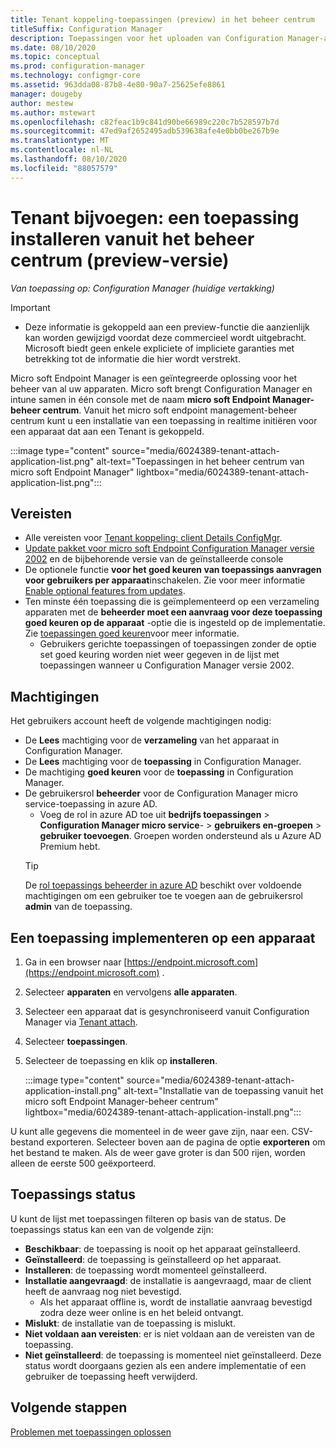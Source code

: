 ```yaml
---
title: Tenant koppeling-toepassingen (preview) in het beheer centrum
titleSuffix: Configuration Manager
description: Toepassingen voor het uploaden van Configuration Manager-apparaten installeren vanuit het beheer centrum.
ms.date: 08/10/2020
ms.topic: conceptual
ms.prod: configuration-manager
ms.technology: configmgr-core
ms.assetid: 963dda08-87b8-4e80-90a7-25625efe8861
manager: dougeby
author: mestew
ms.author: mstewart
ms.openlocfilehash: c82feac1b9c841d90be66989c220c7b528597b7d
ms.sourcegitcommit: 47ed9af2652495adb539638afe4e0bb0be267b9e
ms.translationtype: MT
ms.contentlocale: nl-NL
ms.lasthandoff: 08/10/2020
ms.locfileid: "88057579"
---
```

# <a name="tenant-attach-install-an-application-from-the-admin-center-preview"></a><a name="bkmk_apps"></a>Tenant bijvoegen: een toepassing installeren vanuit het beheer centrum (preview-versie)
<!--cm 6024389, in 7220536 pubpreview Aug 10, 2020-->
*Van toepassing op: Configuration Manager (huidige vertakking)*

> [!Important]
> - Deze informatie is gekoppeld aan een preview-functie die aanzienlijk kan worden gewijzigd voordat deze commercieel wordt uitgebracht. Microsoft biedt geen enkele expliciete of impliciete garanties met betrekking tot de informatie die hier wordt verstrekt.

Micro soft Endpoint Manager is een geïntegreerde oplossing voor het beheer van al uw apparaten. Micro soft brengt Configuration Manager en intune samen in één console met de naam **micro soft Endpoint Manager-beheer centrum**. Vanuit het micro soft endpoint management-beheer centrum kunt u een installatie van een toepassing in realtime initiëren voor een apparaat dat aan een Tenant is gekoppeld.

   :::image type="content" source="media/6024389-tenant-attach-application-list.png" alt-text="Toepassingen in het beheer centrum van micro soft Endpoint Manager" lightbox="media/6024389-tenant-attach-application-list.png":::

## <a name="prerequisites"></a>Vereisten

- Alle vereisten voor [Tenant koppeling: client Details ConfigMgr](client-details.md#prerequisites).
- [Update pakket voor micro soft Endpoint Configuration Manager versie 2002](https://support.microsoft.com/help/4560496/) en de bijbehorende versie van de geïnstalleerde console
- De optionele functie **voor het goed keuren van toepassings aanvragen voor gebruikers per apparaat**inschakelen. Zie voor meer informatie [Enable optional features from updates](../core/servers/manage/install-in-console-updates.md#bkmk_options).
- Ten minste één toepassing die is geïmplementeerd op een verzameling apparaten met de **beheerder moet een aanvraag voor deze toepassing goed keuren op de apparaat** -optie die is ingesteld op de implementatie. Zie [toepassingen goed keuren](../apps/deploy-use/app-approval.md#bkmk_opt)voor meer informatie.
   - Gebruikers gerichte toepassingen of toepassingen zonder de optie set goed keuring worden niet weer gegeven in de lijst met toepassingen wanneer u Configuration Manager versie 2002.

## <a name="permissions"></a>Machtigingen

Het gebruikers account heeft de volgende machtigingen nodig:

- De **Lees** machtiging voor de **verzameling** van het apparaat in Configuration Manager.
- De **Lees** machtiging voor de **toepassing** in Configuration Manager.
- De machtiging **goed keuren** voor de **toepassing** in Configuration Manager.
- De gebruikersrol **beheerder** voor de Configuration Manager micro service-toepassing in azure AD. 
  - Voeg de rol in azure AD toe uit **bedrijfs toepassingen**  >  **Configuration Manager micro service**-  >  **gebruikers en-groepen**  >  **gebruiker toevoegen**. Groepen worden ondersteund als u Azure AD Premium hebt.
   > [!TIP]
   > De [rol toepassings beheerder in azure AD](https://docs.microsoft.com/azure/active-directory/users-groups-roles/directory-assign-admin-roles) beschikt over voldoende machtigingen om een gebruiker toe te voegen aan de gebruikersrol **admin** van de toepassing.

## <a name="deploy-an-application-to-a-device"></a><a name="bkmk_deploy"></a>Een toepassing implementeren op een apparaat

1. Ga in een browser naar [https://endpoint.microsoft.com](https://endpoint.microsoft.com) .
1. Selecteer **apparaten** en vervolgens **alle apparaten**.
1. Selecteer een apparaat dat is gesynchroniseerd vanuit Configuration Manager via [Tenant attach](device-sync-actions.md).
1. Selecteer **toepassingen**.
1. Selecteer de toepassing en klik op **installeren**.

   :::image type="content" source="media/6024389-tenant-attach-application-install.png" alt-text="Installatie van de toepassing vanuit het micro soft Endpoint Manager-beheer centrum" lightbox="media/6024389-tenant-attach-application-install.png":::

U kunt alle gegevens die momenteel in de weer gave zijn, naar een. CSV-bestand exporteren. Selecteer boven aan de pagina de optie **exporteren** om het bestand te maken. Als de weer gave groter is dan 500 rijen, worden alleen de eerste 500 geëxporteerd.

## <a name="application-status"></a>Toepassings status

U kunt de lijst met toepassingen filteren op basis van de status. De toepassings status kan een van de volgende zijn:

- **Beschikbaar**: de toepassing is nooit op het apparaat geïnstalleerd.
- **Geïnstalleerd**: de toepassing is geïnstalleerd op het apparaat.
- **Installeren**: de toepassing wordt momenteel geïnstalleerd.
- **Installatie aangevraagd**: de installatie is aangevraagd, maar de client heeft de aanvraag nog niet bevestigd.
   - Als het apparaat offline is, wordt de installatie aanvraag bevestigd zodra deze weer online is en het beleid ontvangt.  
- **Mislukt**: de installatie van de toepassing is mislukt.
- **Niet voldaan aan vereisten**: er is niet voldaan aan de vereisten van de toepassing.
- **Niet geïnstalleerd**: de toepassing is momenteel niet geïnstalleerd. Deze status wordt doorgaans gezien als een andere implementatie of een gebruiker de toepassing heeft verwijderd.


## <a name="next-steps"></a>Volgende stappen

[Problemen met toepassingen oplossen](troubleshoot-applications.md)